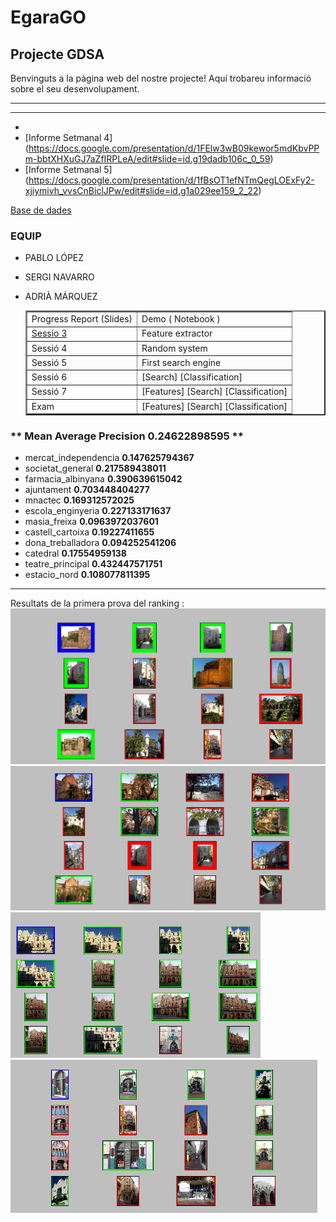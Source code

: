 # EgaraGO
## Projecte GDSA

Benvinguts a la pàgina web del nostre projecte!
Aquí trobareu informació sobre el seu desenvolupament.

***

***

* 
* [Informe Setmanal 4] (https://docs.google.com/presentation/d/1FElw3wB09kewor5mdKbvPPm-bbtXHXuGJ7aZfIRPLeA/edit#slide=id.g19dadb106c_0_59)
* [Informe Setmanal 5] (https://docs.google.com/presentation/d/1fBsOT1efNTmQegLOExFy2-xjiymivh_vvsCnBiclJPw/edit#slide=id.g1a029ee159_2_22)

[Base de dades](https://drive.google.com/file/d/0Byn5dvrToz7gRktaQUUyMVYtUmM/view)

### **EQUIP** 
* PABLO LÓPEZ 
* SERGI NAVARRO 
* ADRIÀ MÁRQUEZ

  <table border="2px"> 
           <tr>
              <td>Progress Report (Slides)</td>
              <td>Demo ( Notebook )</td>
           </tr>
           <tr>
              <td> <a href="https://docs.google.com/presentation/d/1UeMRaRQHtqzRAGYTKyew4l1ZVFne8FykBzHa77rgHTE/edit#slide=id.p" > Sessio 3</a> </td>
              <td> Feature extractor</td>
          </tr>
          <tr>
              <td>Sessió 4</td>
              <td>Random system</td>
          </tr>
          <tr>
              <td>Sessió 5</td>
              <td>First search engine</td>
          </tr>
          <tr>
              <td>Sessió 6</td>
              <td>[Search] [Classification]</td>
          </tr>
           <tr>
              <td>Sessió 7</td>
              <td>[Features] [Search] [Classification]</td>
          </tr>
          <tr>
              <td>Exam</td>
              <td>[Features] [Search] [Classification]</td>
          </tr>
        </table>
   






### ** Mean Average Precision 0.24622898595 **
* mercat_independencia <b>0.147625794367</b>
* societat_general <b>0.217589438011</b>
* farmacia_albinyana <b>0.390639615042</b>
* ajuntament <b>0.703448404277</b>
* mnactec <b>0.169312572025</b>
* escola_enginyeria <b>0.227133171637</b>
* masia_freixa <b>0.0963972037601</b>
* castell_cartoixa <b>0.19227411655</b>
* dona_treballadora <b>0.094252541206</b>
* catedral <b>0.17554959138</b>
* teatre_principal <b>0.432447571751</b>
* estacio_nord <b>0.108077811395</b>

***
Resultats de la primera prova del ranking :
![foto](https://github.com/gdsa-upc/EgaraGO/blob/gh-pages/images/Pantallazo-2016-12-09%2011-37-16.png?raw=true) ![foto](https://github.com/gdsa-upc/EgaraGO/blob/gh-pages/images/Pantallazo-2016-12-09%2011-44-26.png?raw=true) ![foto](https://github.com/gdsa-upc/EgaraGO/blob/gh-pages/images/Pantallazo-2016-12-09%2011-44-32.png?raw=true) ![foto](https://github.com/gdsa-upc/EgaraGO/blob/gh-pages/images/Pantallazo-2016-12-09%2011-44-36.png?raw=true)
